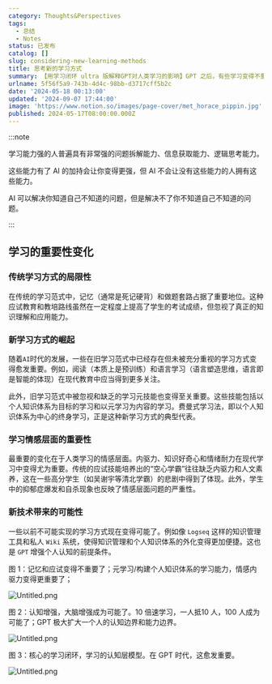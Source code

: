 ```yaml
---
category: Thoughts&Perspectives
tags:
  - 总结
  - Notes
status: 已发布
catalog: []
slug: considering-new-learning-methods
title: 思考新的学习方式
summary: 【用学习闭环 ultra 版解释GPT对人类学习的影响】GPT 之后，有些学习变得不重要了，有些学习变得更重要了，有些学习从不可能变成可能了。
urlname: 5f56f5a9-743b-4d4c-98bb-d3717cff5b2c
date: '2024-05-18 00:13:00'
updated: '2024-09-07 17:44:00'
image: 'https://www.notion.so/images/page-cover/met_horace_pippin.jpg'
published: 2024-05-17T08:00:00.000Z
---
```


:::note


学习能力强的人普遍具有非常强的问题拆解能力、信息获取能力、逻辑思考能力。


这些能力有了 AI 的加持会让你变得更强，但 AI 不会让没有这些能力的人拥有这些能力。


AI 可以解决你知道自己不知道的问题，但是解决不了你不知道自己不知道的问题。


:::


## 学习的重要性变化


### 传统学习方式的局限性


在传统的学习范式中，记忆（通常是死记硬背）和做题套路占据了重要地位。这种应试教育和教培路线虽然在一定程度上提高了学生的考试成绩，但忽视了真正的知识理解和应用能力。


### 新学习方式的崛起


随着`AI`时代的发展，一些在旧学习范式中已经存在但未被充分重视的学习方式变得愈发重要。例如，阅读（本质上是预训练）和语言学习（语言塑造思维，语言即是智能的体现）在现代教育中应当得到更多关注。


此外，旧学习范式中被忽视和缺乏的学习元技能也变得至关重要。这些技能包括以个人知识体系为目标的学习和以元学习为内容的学习。费曼式学习法，即以个人知识体系为中心的终身学习，正是这种新学习方式的典型代表。


### 学习情感层面的重要性


最重要的变化在于人类学习的情感层面。内驱力、知识好奇心和情绪耐力在现代学习中变得尤为重要。传统的应试技能培养出的“空心学霸”往往缺乏内驱力和人文素养，这在一些高分学生（如吴谢宇等清北学霸）的悲剧中得到了体现。此外，学生中的抑郁症爆发和自杀现象也反映了情感层面问题的严重性。


### 新技术带来的可能性


一些以前不可能实现的学习方式现在变得可能了。例如像 `Logseq` 这样的知识管理工具和私人 `Wiki` 系统，使得知识管理和个人知识体系的外化变得更加便捷。这也是 `GPT` 增强个人认知的前提条件。


图 1：记忆和应试变得不重要了；元学习/构建个人知识体系的学习能力，情感内驱力变得更重要了；


![Untitled.png](https://prod-files-secure.s3.us-west-2.amazonaws.com/5d24fe63-e567-4804-86f9-9fdc62e13082/a8319b77-00b3-43d9-9f99-e58187f20cfe/Untitled.png?X-Amz-Algorithm=AWS4-HMAC-SHA256&X-Amz-Content-Sha256=UNSIGNED-PAYLOAD&X-Amz-Credential=ASIAZI2LB466SUAK4UXL%2F20250228%2Fus-west-2%2Fs3%2Faws4_request&X-Amz-Date=20250228T213316Z&X-Amz-Expires=3600&X-Amz-Security-Token=IQoJb3JpZ2luX2VjEFsaCXVzLXdlc3QtMiJHMEUCIBd1%2BmtohAWBrw2Gxr7CsjukdHw7qquxLBhROYDFMhj%2FAiEAp6EZa67k3295C6RL2IV%2Bz1gNvzZhVOlsPAeve7sNS%2FAqiAQIlP%2F%2F%2F%2F%2F%2F%2F%2F%2F%2FARAAGgw2Mzc0MjMxODM4MDUiDI2LrqI1NJWOWIiLXCrcA1X4MuHVWh1q%2FOczW%2BSpS8DwhkoRCCJJq311%2BAUjM6Q%2FNeG28GNd5e3KVVPuftF3qXuZL58%2FBgH%2F3EcO%2BevCLFbisYOJnwBZf%2FfRgbDGM5r3cBV0pzR5K6C7rlNYXM8HqpFJEQalauKPp%2BP4e5vgH0nD8z2FIntSBFg8NLMJprqxAOoJhxPwvyDKEZxfzkF462gKEKSZvM2VqhSK8TSSCq4Usjv9aVNroMfMVFaxQq%2BF4Wh9%2BTimG2lum%2F761xIJ6IDGXFNDK9YFshLSK23HZ%2F1h3rQ8rFKmga%2BNgOU89TcPjhOHbFWPr4%2B8Mxg48XrjOcy8OMNN5ma1pCUiAZZP%2Fsgz6MfqYLY1vcglIWziSvNcXSZwCgFsA8BrhswjzXAb3kgl9aqI07mQ0QNygKPHcX9CWAebwkQSTdutgJ8jAfy%2B2gHKGMU44xlTwq6YW4ezpE8M5yJQJC14%2BEwZT9boUG8tRSf%2BXhrKvmMNi4vpJXErvd3qvsRMiCUeiqEKbkmjSsVxjnWqknzWL7rgSw2jJcy0hzIiXPhmQT19z5ctuLbqSd2bc0ZqDJ%2FATqDAiHHV9fDOq5lGbhqrC1hBRy65sHZiPADix2xyhmUJevC3GhLcAMcHdJyCTOiRcQuqMNCKiL4GOqUB4fxt5pddm%2FljXg%2BScDiFWr2uu2Z6DkNiqYpSYFRpe7iOrI9GTJMXtX04MMiHkRt3COgzV06mkGg0EVYp49aqVH1IXHQRLMCtcJ39t9LqmK2AfthQikegKOnIBG0yn%2Fe1UlXuzRNfifag3Gpo5w7mW7ACKsFxYe0nNAbcp8SgLMzbkmSAZozJnpAepmOnP8atqif9XFNlK0Q%2FR8u6yZSchZwsFrJH&X-Amz-Signature=bf5c81245594e60a594315bcce731536a6c4f7ea1ee0d6fe663c426802d3dfb5&X-Amz-SignedHeaders=host&x-id=GetObject)


图 2：认知增强，大脑增强成为可能了。10 倍速学习，一人抵10 人，100 人成为可能了；GPT 极大扩大一个人的认知边界和能力边界。


![Untitled.png](https://prod-files-secure.s3.us-west-2.amazonaws.com/5d24fe63-e567-4804-86f9-9fdc62e13082/e195b372-4d2b-479c-9e75-1be4e2c1412e/Untitled.png?X-Amz-Algorithm=AWS4-HMAC-SHA256&X-Amz-Content-Sha256=UNSIGNED-PAYLOAD&X-Amz-Credential=ASIAZI2LB466SUAK4UXL%2F20250228%2Fus-west-2%2Fs3%2Faws4_request&X-Amz-Date=20250228T213316Z&X-Amz-Expires=3600&X-Amz-Security-Token=IQoJb3JpZ2luX2VjEFsaCXVzLXdlc3QtMiJHMEUCIBd1%2BmtohAWBrw2Gxr7CsjukdHw7qquxLBhROYDFMhj%2FAiEAp6EZa67k3295C6RL2IV%2Bz1gNvzZhVOlsPAeve7sNS%2FAqiAQIlP%2F%2F%2F%2F%2F%2F%2F%2F%2F%2FARAAGgw2Mzc0MjMxODM4MDUiDI2LrqI1NJWOWIiLXCrcA1X4MuHVWh1q%2FOczW%2BSpS8DwhkoRCCJJq311%2BAUjM6Q%2FNeG28GNd5e3KVVPuftF3qXuZL58%2FBgH%2F3EcO%2BevCLFbisYOJnwBZf%2FfRgbDGM5r3cBV0pzR5K6C7rlNYXM8HqpFJEQalauKPp%2BP4e5vgH0nD8z2FIntSBFg8NLMJprqxAOoJhxPwvyDKEZxfzkF462gKEKSZvM2VqhSK8TSSCq4Usjv9aVNroMfMVFaxQq%2BF4Wh9%2BTimG2lum%2F761xIJ6IDGXFNDK9YFshLSK23HZ%2F1h3rQ8rFKmga%2BNgOU89TcPjhOHbFWPr4%2B8Mxg48XrjOcy8OMNN5ma1pCUiAZZP%2Fsgz6MfqYLY1vcglIWziSvNcXSZwCgFsA8BrhswjzXAb3kgl9aqI07mQ0QNygKPHcX9CWAebwkQSTdutgJ8jAfy%2B2gHKGMU44xlTwq6YW4ezpE8M5yJQJC14%2BEwZT9boUG8tRSf%2BXhrKvmMNi4vpJXErvd3qvsRMiCUeiqEKbkmjSsVxjnWqknzWL7rgSw2jJcy0hzIiXPhmQT19z5ctuLbqSd2bc0ZqDJ%2FATqDAiHHV9fDOq5lGbhqrC1hBRy65sHZiPADix2xyhmUJevC3GhLcAMcHdJyCTOiRcQuqMNCKiL4GOqUB4fxt5pddm%2FljXg%2BScDiFWr2uu2Z6DkNiqYpSYFRpe7iOrI9GTJMXtX04MMiHkRt3COgzV06mkGg0EVYp49aqVH1IXHQRLMCtcJ39t9LqmK2AfthQikegKOnIBG0yn%2Fe1UlXuzRNfifag3Gpo5w7mW7ACKsFxYe0nNAbcp8SgLMzbkmSAZozJnpAepmOnP8atqif9XFNlK0Q%2FR8u6yZSchZwsFrJH&X-Amz-Signature=7f3e2fa7de700df8a0acc551d650f56f7d108cd5ae65829328872f7835cee01e&X-Amz-SignedHeaders=host&x-id=GetObject)


图 3：核心的学习闭环，学习的认知层模型。在 GPT 时代，这愈发重要。


![Untitled.png](https://prod-files-secure.s3.us-west-2.amazonaws.com/5d24fe63-e567-4804-86f9-9fdc62e13082/57f2a38d-97b9-407e-baa1-8fecb8348e87/Untitled.png?X-Amz-Algorithm=AWS4-HMAC-SHA256&X-Amz-Content-Sha256=UNSIGNED-PAYLOAD&X-Amz-Credential=ASIAZI2LB466SUAK4UXL%2F20250228%2Fus-west-2%2Fs3%2Faws4_request&X-Amz-Date=20250228T213316Z&X-Amz-Expires=3600&X-Amz-Security-Token=IQoJb3JpZ2luX2VjEFsaCXVzLXdlc3QtMiJHMEUCIBd1%2BmtohAWBrw2Gxr7CsjukdHw7qquxLBhROYDFMhj%2FAiEAp6EZa67k3295C6RL2IV%2Bz1gNvzZhVOlsPAeve7sNS%2FAqiAQIlP%2F%2F%2F%2F%2F%2F%2F%2F%2F%2FARAAGgw2Mzc0MjMxODM4MDUiDI2LrqI1NJWOWIiLXCrcA1X4MuHVWh1q%2FOczW%2BSpS8DwhkoRCCJJq311%2BAUjM6Q%2FNeG28GNd5e3KVVPuftF3qXuZL58%2FBgH%2F3EcO%2BevCLFbisYOJnwBZf%2FfRgbDGM5r3cBV0pzR5K6C7rlNYXM8HqpFJEQalauKPp%2BP4e5vgH0nD8z2FIntSBFg8NLMJprqxAOoJhxPwvyDKEZxfzkF462gKEKSZvM2VqhSK8TSSCq4Usjv9aVNroMfMVFaxQq%2BF4Wh9%2BTimG2lum%2F761xIJ6IDGXFNDK9YFshLSK23HZ%2F1h3rQ8rFKmga%2BNgOU89TcPjhOHbFWPr4%2B8Mxg48XrjOcy8OMNN5ma1pCUiAZZP%2Fsgz6MfqYLY1vcglIWziSvNcXSZwCgFsA8BrhswjzXAb3kgl9aqI07mQ0QNygKPHcX9CWAebwkQSTdutgJ8jAfy%2B2gHKGMU44xlTwq6YW4ezpE8M5yJQJC14%2BEwZT9boUG8tRSf%2BXhrKvmMNi4vpJXErvd3qvsRMiCUeiqEKbkmjSsVxjnWqknzWL7rgSw2jJcy0hzIiXPhmQT19z5ctuLbqSd2bc0ZqDJ%2FATqDAiHHV9fDOq5lGbhqrC1hBRy65sHZiPADix2xyhmUJevC3GhLcAMcHdJyCTOiRcQuqMNCKiL4GOqUB4fxt5pddm%2FljXg%2BScDiFWr2uu2Z6DkNiqYpSYFRpe7iOrI9GTJMXtX04MMiHkRt3COgzV06mkGg0EVYp49aqVH1IXHQRLMCtcJ39t9LqmK2AfthQikegKOnIBG0yn%2Fe1UlXuzRNfifag3Gpo5w7mW7ACKsFxYe0nNAbcp8SgLMzbkmSAZozJnpAepmOnP8atqif9XFNlK0Q%2FR8u6yZSchZwsFrJH&X-Amz-Signature=589f658a0da726c8eee27b1552e35627fff54fc5dcd74ee70e5e3cc123926f69&X-Amz-SignedHeaders=host&x-id=GetObject)

